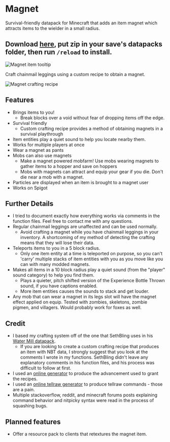 # Magnet
Survival-friendly datapack for Minecraft that adds an item magnet which attracts items to the wielder in a small radius.

## Download [here](https://github.com/budak7273/magnet/releases), put zip in your save's datapacks folder, then run `/reload` to install.

![Magnet item tooltip](https://i.imgur.com/84YWGfQ.png)

Craft chainmail leggings using a custom recipe to obtain a magnet.

![Magnet crafting recipe](https://i.imgur.com/Rf1a2TE.png)

## Features
* Brings items to you!
  * Break blocks over a void without fear of dropping items off the edge.
* Survival friendly
  * Custom crafting recipe provides a method of obtaining magnets in a survival playthrough
* Item entities play a quiet sound to help you locate nearby them.
* Works for multiple players at once
* Wear a magnet as pants
* Mobs can also use magnets
  * Make a magnet powered mobfarm! Use mobs wearing magnets to gather items to a hopper and save on hoppers
  * Mobs with magnets can attract and equip your gear if you die. Don't die near a mob with a magnet.
* Particles are displayed when an item is brought to a magnet user
* Works on Spigot

## Further Details
* I tried to document exactly how everything works via comments in the function files. Feel free to contact me with any questions.
* Regular chainmail leggings are unaffected and can be used normally.
  * Avoid crafting a magnet while you have chainmail leggings in your inventory. A shortcoming of my method of detecting the crafting means that they will lose their data.
* Teleports items to you in a 5 block radius.
  * Only one item entity at a time is teleported on purpose, so you can't 'carry' multiple stacks of item entities with you as you move like you can with many modded magnets.
* Makes all items in a 10 block radius play a quiet sound (from the "player" sound category) to help you find them.
  * Plays a quieter, pitch shifted version of the Experience Bottle Thrown sound, if you have captions enabled.
  * More item entities causes the sounds to stack and get louder.
* Any mob that can wear a magnet in its legs slot will have the magnet effect applied on equip. Tested with zombies, skeletons, zombie pigmen, and villagers. Would probably work for foxes as well.

## Credit
* I based my crafting system off of the one that SethBling uses in his [Water Mill datapack](https://www.youtube.com/watch?v=hG-KOFf5GbM).
  * If you are looking to create a custom crafting recipe that produces an item with NBT data, I strongly suggest that you look at the comments I wrote in my functions. SethBling didn't leave any explanatory comments in his function files, and his process was difficult to follow at first.
* I used an [online generator](https://advancements.thedestruc7i0n.ca/) to produce the advancement used to grant the recipes.
* I used an [online tellraw generator](https://minecraft.tools/en/tellraw.php) to produce tellraw commands - those are a pain.
* Multiple stackoverflow, reddit, and minecraft forums posts explaining command behavior and nitpicky syntax were read in the process of squashing bugs.

## Planned features
* Offer a resource pack to clients that retextures the magnet item.
